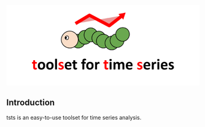 ![tsts-logo](img/tsts-logo.png)

## Introduction

tsts is an easy-to-use toolset for time series analysis.